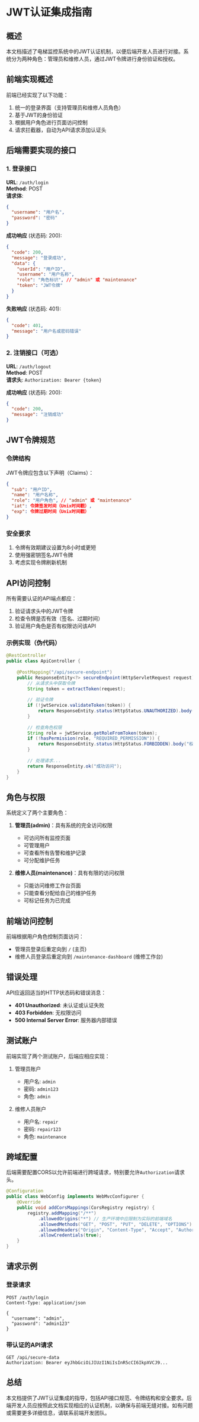 # JWT认证集成指南

## 概述

本文档描述了电梯监控系统中的JWT认证机制，以便后端开发人员进行对接。系统分为两种角色：管理员和维修人员，通过JWT令牌进行身份验证和授权。

## 前端实现概述

前端已经实现了以下功能：

1. 统一的登录界面（支持管理员和维修人员角色）
2. 基于JWT的身份验证
3. 根据用户角色进行页面访问控制
4. 请求拦截器，自动为API请求添加认证头

## 后端需要实现的接口

### 1. 登录接口

**URL**: `/auth/login`  
**Method**: POST  
**请求体**:
```json
{
  "username": "用户名",
  "password": "密码"
}
```

**成功响应** (状态码: 200):
```json
{
  "code": 200,
  "message": "登录成功",
  "data": {
    "userId": "用户ID",
    "username": "用户名称",
    "role": "角色标识", // "admin" 或 "maintenance"
    "token": "JWT令牌"
  }
}
```

**失败响应** (状态码: 401):
```json
{
  "code": 401,
  "message": "用户名或密码错误"
}
```

### 2. 注销接口（可选）

**URL**: `/auth/logout`  
**Method**: POST  
**请求头**: `Authorization: Bearer {token}`

**成功响应** (状态码: 200):
```json
{
  "code": 200,
  "message": "注销成功"
}
```

## JWT令牌规范

### 令牌结构

JWT令牌应包含以下声明（Claims）：

```json
{
  "sub": "用户ID",
  "name": "用户名称",
  "role": "用户角色", // "admin" 或 "maintenance"
  "iat": 令牌签发时间（Unix时间戳）,
  "exp": 令牌过期时间（Unix时间戳）
}
```

### 安全要求

1. 令牌有效期建议设置为8小时或更短
2. 使用强密钥签名JWT令牌
3. 考虑实现令牌刷新机制

## API访问控制

所有需要认证的API端点都应：

1. 验证请求头中的JWT令牌
2. 检查令牌是否有效（签名、过期时间）
3. 验证用户角色是否有权限访问该API

### 示例实现（伪代码）

```java
@RestController
public class ApiController {
    
    @PostMapping("/api/secure-endpoint")
    public ResponseEntity<?> secureEndpoint(HttpServletRequest request) {
        // 从请求头中获取令牌
        String token = extractToken(request);
        
        // 验证令牌
        if (!jwtService.validateToken(token)) {
            return ResponseEntity.status(HttpStatus.UNAUTHORIZED).body("无效的令牌");
        }
        
        // 检查角色权限
        String role = jwtService.getRoleFromToken(token);
        if (!hasPermission(role, "REQUIRED_PERMISSION")) {
            return ResponseEntity.status(HttpStatus.FORBIDDEN).body("权限不足");
        }
        
        // 处理请求...
        return ResponseEntity.ok("成功访问");
    }
}
```

## 角色与权限

系统定义了两个主要角色：

1. **管理员(admin)**：具有系统的完全访问权限
   - 可访问所有监控页面
   - 可管理用户
   - 可查看所有告警和维护记录
   - 可分配维护任务

2. **维修人员(maintenance)**：具有有限的访问权限
   - 只能访问维修工作台页面
   - 只能查看分配给自己的维护任务
   - 可标记任务为已完成

## 前端访问控制

前端根据用户角色控制页面访问：
- 管理员登录后重定向到 `/` (主页)
- 维修人员登录后重定向到 `/maintenance-dashboard` (维修工作台)

## 错误处理

API应返回适当的HTTP状态码和错误消息：

- **401 Unauthorized**: 未认证或认证失败
- **403 Forbidden**: 无权限访问
- **500 Internal Server Error**: 服务器内部错误

## 测试账户

前端实现了两个测试账户，后端应相应实现：

1. 管理员账户
   - 用户名: `admin`
   - 密码: `admin123`
   - 角色: `admin`

2. 维修人员账户
   - 用户名: `repair`
   - 密码: `repair123`
   - 角色: `maintenance`

## 跨域配置

后端需要配置CORS以允许前端进行跨域请求，特别要允许`Authorization`请求头。

```java
@Configuration
public class WebConfig implements WebMvcConfigurer {
    @Override
    public void addCorsMappings(CorsRegistry registry) {
        registry.addMapping("/**")
            .allowedOrigins("*") // 生产环境中应限制为实际的前端域名
            .allowedMethods("GET", "POST", "PUT", "DELETE", "OPTIONS")
            .allowedHeaders("Origin", "Content-Type", "Accept", "Authorization")
            .allowCredentials(true);
    }
}
```

## 请求示例

### 登录请求

```
POST /auth/login
Content-Type: application/json

{
  "username": "admin",
  "password": "admin123"
}
```

### 带认证的API请求

```
GET /api/secure-data
Authorization: Bearer eyJhbGciOiJIUzI1NiIsInR5cCI6IkpXVCJ9...
```

## 总结

本文档提供了JWT认证集成的指导，包括API接口规范、令牌结构和安全要求。后端开发人员应按照此文档实现相应的认证机制，以确保与前端无缝对接。如有问题或需要更多详细信息，请联系前端开发团队。 